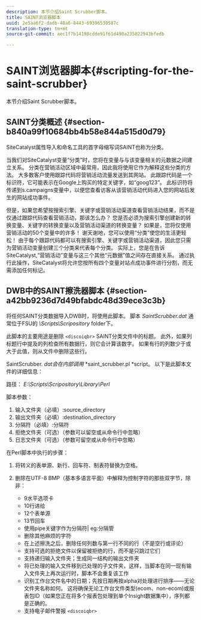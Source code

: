 ```yaml
---
description: 本节介绍Saint Scrubber脚本。
title: SAINT浏览器脚本
uuid: 2e5aa6f2-dadb-48a6-8443-69396530587c
translation-type: tm+mt
source-git-commit: aec1f7b14198cdde91f61d490a235022943bfedb

---
```



# SAINT浏览器脚本{#scripting-for-the-saint-scrubber}

本节介绍Saint Scrubber脚本。

## SAINT分类概述 {#section-b840a99f10684bb4b58e844a515d0d79}

SiteCatalyst属性导入和命名工具的首字母缩写词SAINT也称为分类。

当我们对SiteCatalyst变量“分类”时，您将在变量与与该变量相关的元数据之间建立关系。 分类在营销活动区域中最常用，因此我将使用它作为解释这些分类的方法。 大多数客户使用跟踪代码将营销活动流量发送到其网站。 此跟踪代码是一个标识符，它可能表示在Google上购买的特定关键字，如“goog123”。 此标识符将传递到s.campaigns变量中，以便您查看访客从该营销活动代码进入您的网站后发生的网站成功事件。

但是，如果您希望按搜索引擎、关键字或营销活动渠道查看营销活动结果，而不是仅通过跟踪代码查看营销活动，那该怎么办？ 您是否必须为搜索引擎创建新的转换变量、关键字的转换变量以及营销活动渠道的转换变量？ 如果是，您将仅使用营销活动的50个变量中的许多！ 谢天谢地，您可以使用“分类”使您的生活更轻松！ 由于每个跟踪代码都可以有搜索引擎、关键字或营销活动渠道，因此您只需为营销活动变量创建三个分类来代表每个分类。 实际上，您是在告诉SiteCatalyst,“营销活动”变量与这三个其他“元数据”值之间存在直接关系。 通过执行此操作，SiteCatalyst将允许您按所有四个变量对站点成功事件进行分割，而无需添加任何标记。

## DWB中的SAINT擦洗器脚本 {#section-a42bb9236d7d49bfabdc48d39ece3c3b}

将任何SAINT分类数据导入DWB时，将使用此脚本。 脚本 *SaintScrubber.dat* 通常位于FSU的 *\Scripts\Scripository* folder下。

此脚本的主要用途是删除 `<discoiqbr>` SAINT分类文件中的标题。 此外，如果列标题行中提及的列检查所有数据行，则它会计算该数字。 如果有行的列数少于或大于此值，则从文件中删除这些行。

SaintScrubber. *dat会在内部调用* *saint_scrubber.pl *script。 以下是此脚本文件的详细信息：

路径： *E:\Scripts\Scripository\Library\Perl*

脚本参数：

1. 输入文件夹（必填）:source_directory
1. 输出文件夹（必填）:destination_directory
1. 分隔符（必填）:分隔符
1. 拒绝文件夹（可选）（参数可以留空或从命令行中忽略）
1. 日志文件夹（可选）（参数可留空或从命令行中忽略）

在Perl脚本中执行的步骤：

1. 将转义的表单源、新行、回车符、制表符替换为空格。
1. 删除在UTF-8 BMP（基本多语言平面）中解释为控制字符的那些双字节，除非：

   * 9水平选项卡
   * 10行进给
   * 12个表单源
   * 13节回车
   * 使用pipe关键字作为分隔符| eg:分隔管
   * 删除其他麻烦的字符
   * 在上述擦洗之后，删除任何列数与第一行不同的行（不是空行或评论）
   * 支持可选的拒绝文件以保留被拒绝的行，而不是只跳过它们
   * 支持递归输入文件夹；生成同一结构的输出文件夹
   * 将已处理的输入文件移到已处理的子文件夹，这样，当脚本在同一现有输入文件夹上再次运行时，脚本不会重复该工作
   * 识别工作台文件名中的日期；先按日期再按alpha对处理进行排序——无论文件夹名称如何。 这将确保无论工作台文件类型(ecom、non-ecom)或报表包ID（如果您正在将多个报表包处理到单个Insight数据集中），序列都是正确的。
   * 支持电子邮件警报 `<discoiqbr>`


